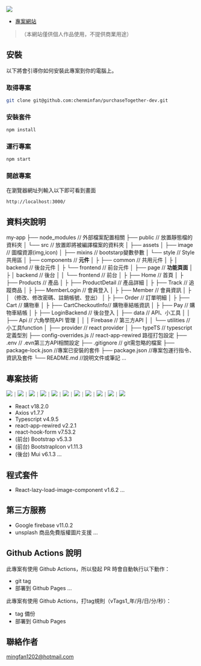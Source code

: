 ![](https://img.shields.io/github/watchers/chenminfan/minMInisMy.svg)

- [專案網站](https://chenminfan.github.io/purchaseTogether-dev/)
> （本網站僅供個人作品使用，不提供商業用途）

## 安裝
以下將會引導你如何安裝此專案到你的電腦上。

### 取得專案

```bash
git clone git@github.com:chenminfan/purchaseTogether-dev.git
```

### 安裝套件

```bash
npm install
```

### 運行專案

```bash
npm start
```

### 開啟專案
在瀏覽器網址列輸入以下即可看到畫面

```bash
http://localhost:3000/
```

## 資料夾說明

my-app
├── node_modules                   // 外部檔案配置相關
├── public                         // 放置靜態檔的資料夾
│
└── src                            // 放置即將被編譯檔案的資料夾
│    ├── assets
│        ├── image                 // 圖檔資源(img,icon)
│        ├── mixins                // bootstarp變數參數
│        └── style                 // Style 共用區
│    ├── components                // **元件**
│    ├    ├── common               // 共用元件
│    ├    │   backend              // 後台元件
│    ├    └── frontend             // 前台元件
│    ├── page                      // **功能頁面**
│    ├    │   backend              // 後台
│    │    └── frontend             // 前台
│    ├         ├── Home            // 首頁
│    ├         ├── Products        // 產品
│    ├         ├── ProductDetail   // 產品詳細
│    ├         ├── Track           // 追蹤商品
│    ├         ├── MemberLogin     // 會員登入
│    ├         ├── Member          // 會員資訊
│    ├         │                     （修改、修改密碼、註銷帳號、登出）
│    ├         ├── Order           // 訂單明細
│    ├         ├── Cart            // 購物車
│    ├         ├── CartCheckoutInfo// 購物車結帳資訊
│    ├         ├── Pay             // 購物車結帳
│    ├         ├── LoginBackend    // 後台登入
│    ├── data                      // API、小工具
│    │    ├── Api                  // 六角學院API 管理
│    │    │   Firebase             // 第三方API
│    │    └── utilities            // 小工具function
│    ├── provider                  // react provider
│    ├── typeTS                    // typescript定義型別
├── config-overrides.js            // react-app-rewired 路徑打包設定
├── .env                           // .evn第三方API相關設定
├── .gitignore                     // git需忽略的檔案
├── package-lock.json              //專案已安裝的套件
├── package.json                   //專案包運行指令、資訊及套件
└── README.md                      //說明文件或筆記
...

## 專案技術
![](https://img.shields.io/badge/React-20232A?style=for-the-badge&logo=react&logoColor=61DAFB)｜![](https://img.shields.io/badge/JavaScript-F7DF1E?style=for-the-badge&logo=JavaScript&logoColor=white)｜![](https://img.shields.io/badge/TypeScript-007ACC?style=for-the-badge&logo=typescript&logoColor=white)｜![](https://img.shields.io/badge/Firebase-039BE5?style=for-the-badge&logo=Firebase&logoColor=white)｜![](https://img.shields.io/badge/Bootstrap-563D7C?style=for-the-badge&logo=bootstrap&logoColor=white)｜![](https://img.shields.io/badge/Material--UI-0081CB?style=for-the-badge&logo=material-ui&logoColor=white)｜![](https://img.shields.io/badge/React_Router-CA4245?style=for-the-badge&logo=react-router&logoColor=white)｜![](https://img.shields.io/badge/npm-CB3837?style=for-the-badge&logo=npm&logoColor=white)｜![](https://img.shields.io/badge/HTML5-E34F26?style=for-the-badge&logo=html5&logoColor=white)｜![](https://img.shields.io/badge/CSS3-1572B6?style=for-the-badge&logo=css3&logoColor=white)｜![](https://img.shields.io/badge/Sass-CC6699?style=for-the-badge&logo=sass&logoColor=white)

- React v18.2.0
- Axios v1.7.7
- Typescript v4.9.5
- react-app-rewired v2.2.1
- react-hook-form v7.53.2
- (前台) Bootstrap v5.3.3
- (前台) BootstrapIcon v1.11.3
- (後台) Mui v6.1.3
...

## 程式套件
- React-lazy-load-image-component v1.6.2
...

## 第三方服務
- Google firebase v11.0.2
- unsplash 商品免費版權圖片支援
...

## Github Actions 說明
此專案有使用 Github Actions，所以發起 PR 時會自動執行以下動作：
- git tag
- 部署到 Github Pages
...

此專案有使用 Github Actions，打tag規則（vTags1_年/月/日/分/秒）：
- tag 備份
- 部署到 Github Pages

## 聯絡作者
mingfan1202@hotmail.com